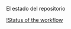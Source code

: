El estado del repositorio

[!Status of the workflow](https://github.com/dcoloma-usj/usj-sq-group2_25/actions/workflows/main.yml/badge.svg)
